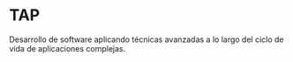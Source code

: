 # TAP
Desarrollo de software aplicando técnicas avanzadas a lo largo del ciclo de vida de aplicaciones complejas.

